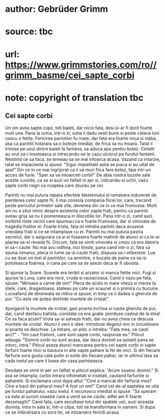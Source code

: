 # author: Gebrüder Grimm
# source: tbc
# url: https://www.grimmstories.com/ro//grimm_basme/cei_sapte_corbi
# note: copyright of translation tbc

## Cei sapte corbi 

Un om avea sapte copii, toti baieti, dar nicio fata, desi si-ar fi dorit
foarte mult una. Pana la urma, intr-o zi, sotia ii dadu vesti bune si
peste cateva luni nascu o fetita. Fericirea parintilor fu mare, dar fata
era foarte mica si slaba, asa ca parintii hotarara sa o boteze imediat,
de frica sa nu moara. Tatal il trimise pe unul dintre baieti la fantana,
sa aduca apa pentru botez. Ceilalti au vrut sa-l insoteasca si
intrecandu-se le cazu ulciorul pe fundul fantanii. Nestiind ce sa faca,
se temeau sa se mai intoarca acasa. Vazand ca intarzie, tatal se
impacienta si spuse: "Sigur impielitatii astia se joaca si au uitat de
apa!" Din ce in ce mai ingrijorat ca ii va muri fiica fara botez, tipa
intr-un acces de furie: "Sper sa va intoarceti corbi!" De abia rostira
buzele sale aceste cuvinte, ca se si auzi un falfait in aer si,
ridicandu-si ochii, vazu sapte corbi negri ca noaptea care zburau pe
cer.

Parintii nu mai putura repara efectele blestemului si ramasera
indurerati de pierderea celor sapte fii. Ii mai consola compania fiicei
lor, care, trecand peste pericolul primelor sale zile, devenea din ce in
ce mai frumoasa. Multi ani nu a stiut nimic despre existenta celor sapte
frati, pentru ca parintii aveau grija sa nu ii pomeneasca in discutiile
lor. Pana intr-o zi, cand auzi vorbind niste vecini care spuneau ca e
foarte frumoasa, dar si vinovata de tragedia fratilor ei. Foarte trista,
fata isi intreba parintii daca avusese vreodata frati si ce se
intamplase cu ei. Parintii nu mai putura pastra secretul, dar o
asigurara ca si ei fusesera foarte mahniti de atunci si ca le-ar placea
sa-si revada fii. Oricum, fata se simti vinovata si crezu ca era datoria
ei sa-i caute. Nu mai avu odihna, nici liniste, pana cand intr-o zi,
fara sa spuna nimanui, pleca in lume sa-si caute fratii, dispusa sa-i
elibereze. Lua cu ea doar un inel al parintilor, ca amintire, o bucata
de paine ca sa-si potoleasca foamea, o cana pe care sa se aseze daca ar
fi obosita.

Si ajunse la Soare. Soarele era teribil si arzator si manca fetite mici.
Fugi si ajunse la Luna, care era rece, cruda si rautacioasa. Cand o vazu
pe fata, spuse: "Miroase a carne de om!" Pleca de acolo in mare viteza
si merse la stele, care, dragastoase, stateau pe cate un scaunel si o
primira cu bucurie. Luceafarul de dimineata se ridica si spuse, in timp
ce ii dadea o gheruta de pui: "Cu asta vei putea deshide muntele de
cristal."

Ajungand la muntele de cristal, gasi poarta inchisa si cauta gheruta de
pui, dar, cand desfacu batista, constata ca era goala: pierduse cadoul
de la stea! Ce sa faca acum? Vroia sa-si salveze fratii, dar nu avea
cheia ce descuia muntele de cristal. Atunci ii veni o idee: introduse
degetul mic in incuietoare si poarta se deschise. La intrare, un pitic o
intreba: "Fata mea, ce cauti aici?" - "Imi caut fratiorii, care sunt
sapte corbi, raspunse ea." Piticul adauga: "Domnii corbi nu sunt
acasa, dar daca doresti sa astepti pana se intorc, intra." Piticul
aseza atunci mancarea pentru cei sapte corbi in sapte farfurii foarte
mici si bautura in alte sapte pahare la fel de mici. Si din fiecare
farfurie sora gusta cate putin si sorbi din fiecare pahar, iar in
ultimul lasa sa cada inelul pe care il luase din casa parinteasca.

Deodata se simti in aer un falfait si piticul explica: "Acum sosesc
domnii." Si asa se intampla; corbii intrara infometati si insetati,
cautand farfuriile si paharele. Si exclamara unul dupa altul: "Cine a
mancat din farfuria mea? Cine a baut din paharul meu? A fost un om!"
Cand cel de-al saptelea se uita pe fundul paharului, vazu inelul. Il
recunoscu imediat si spuse: "Sa speram ca este al surorii noastre care
a venit sa ne caute, altfel am fi foarte dezamagiti!" Cand fata, care
ascultase totul din spatele usii, auzi aceasta dorinta, intra in sala
si, intr-o clipa, toti se transformara in oameni. Si dupa ce se
imbratisara cu sora lor, se intoarsera fericiti acasa.
